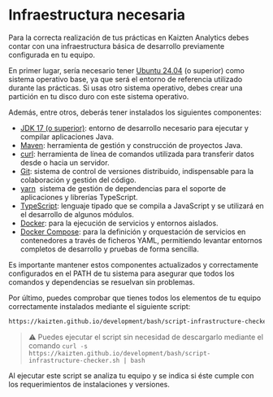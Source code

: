 # Infraestructura necesaria

Para la correcta realización de tus prácticas en Kaizten Analytics debes contar con una infraestructura básica de desarrollo previamente configurada en tu equipo.

En primer lugar, sería necesario tener [Ubuntu 24.04](https://ubuntu.com/download/desktop) (o superior) como sistema operativo base, ya que será el entorno de referencia utilizado durante las prácticas. Si usas otro sistema operativo, debes crear una partición en tu disco duro con este sistema operativo.

Además, entre otros, deberás tener instalados los siguientes componentes:

* [JDK 17 (o superior)](https://www.oracle.com/java/technologies/downloads/): entorno de desarrollo necesario para ejecutar y compilar aplicaciones Java.
* [Maven](https://maven.apache.org/download.cgi): herramienta de gestión y construcción de proyectos Java.
* [curl](https://www.cyberciti.biz/faq/how-to-install-curl-command-on-a-ubuntu-linux/): herramienta de línea de comandos utilizada para transferir datos desde o hacia un servidor.
* [Git](https://github.com/git-guides/install-git#debianubuntu): sistema de control de versiones distribuido, indispensable para la colaboración y gestión del código.
* [yarn](https://classic.yarnpkg.com/lang/en/docs/install/#debian-stable)
 sistema de gestión de dependencias para el soporte de aplicaciones y librerías TypeScript.
* [TypeScript](https://www.typescriptlang.org/download/): lenguaje tipado que se compila a JavaScript y se utilizará en el desarrollo de algunos módulos.
* [Docker](https://docs.docker.com/engine/install/ubuntu/): para la ejecución de servicios y entornos aislados.
* [Docker Compose](https://docs.docker.com/compose/install/linux/): para la definición y orquestación de servicios en contenedores a través de ficheros YAML, permitiendo levantar entornos completos de desarrollo y pruebas de forma sencilla.

Es importante mantener estos componentes actualizados y correctamente configurados en el PATH de tu sistema para asegurar que todos los comandos y dependencias se resuelvan sin problemas.

Por último, puedes comprobar que tienes todos los elementos de tu equipo correctamente instalados mediante el siguiente script:

```sh
https://kaizten.github.io/development/bash/script-infrastructure-checker.sh
```

> :warning: Puedes ejecutar el script sin necesidad de descargarlo mediante el comando `curl -s https://kaizten.github.io/development/bash/script-infrastructure-checker.sh | bash`

Al ejecutar este script se analiza tu equipo y se indica si éste cumple con los requerimientos de instalaciones y versiones.